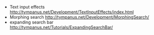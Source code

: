 - Text input effects http://tympanus.net/Development/TextInputEffects/index.html
- Morphing search http://tympanus.net/Development/MorphingSearch/
- expanding search bar http://tympanus.net/Tutorials/ExpandingSearchBar/
